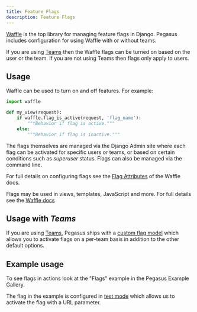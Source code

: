```yaml
---
title: Feature Flags
description: Feature Flags
---
```


[Waffle][waffle] is the top library for managing feature flags in Django. Pegasus includes configuration
for using Waffle with or without teams.

If you are using [Teams](/teams) then the Waffle flags can be turned on based on the user or the team.
If you are not using Teams then flags only apply to users.

[waffle]: https://waffle.readthedocs.io/en/stable/

## Usage

Waffle can be used to turn on and off features. For example:

```python
import waffle

def my_view(request):
    if waffle.flag_is_active(request, 'flag_name'):
        """Behavior if flag is active."""
    else:
        """Behavior if flag is inactive."""
```

The flags themselves are managed via the Django Admin site where each flag can be activated for specific
users or teams, or based on certain conditions such as *superuser* status. Flags can also be managed
via the command line.

For full details on configuring flags see the [Flag Attributes][flag-attribs] of the Waffle docs.

[flag-attribs]: https://waffle.readthedocs.io/en/stable/types/flag.html#flag-attributes

Flags may be used in views, templates, JavaScript and more. For full details see the [Waffle docs][waffle-usage]

[waffle-usage]: https://waffle.readthedocs.io/en/stable/usage/index.html

## Usage with *Teams*

If you are using [Teams](/teams), Pegasus ships with a [custom flag model][custom-model] which allows you
to activate flags on a per-team basis in addition to the other default options.

[custom-model]: https://waffle.readthedocs.io/en/stable/types/flag.html#custom-flag-models

## Example usage

To see flags in actions look at the "Flags" example in the Pegasus Example Gallery.

The flag in the example is configured in [test mode][test-mode] which allows us to activate the
flag with a URL parameter.

[test-mode]: https://waffle.readthedocs.io/en/stable/testing/user.html
